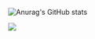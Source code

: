 
![Anurag's GitHub stats](https://github-readme-stats.vercel.app/api?username=wodnd0131&show_icons=true&theme=radical)

<a href="https://www.notion.so/PARA-213cc4c52e824e5d8f3db323cb45162c?pvs=4" target="_blank">
<img src="https://img.shields.io/badge/#000000?style=Notion&logo=BLOG&logoColor=#000000"/></a>
